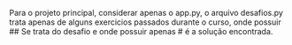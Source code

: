 Para o projeto principal, considerar apenas o app.py, o arquivo desafios.py trata apenas de alguns exercicios passados durante o curso, onde possuir ## Se trata do desafio e onde possuir apenas # é a solução encontrada.
